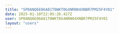 ```yaml
---
title: "SP0ANQ6E06A81T0WKT0G4NRN04XNBR7PM25F4Y01"
date: 2025-01-10T22:05:26.427Z
user: SP0ANQ6E06A81T0WKT0G4NRN04XNBR7PM25F4Y01
layout: "users"
---
```

    